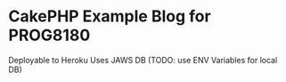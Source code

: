 # CakePHP Example Blog for PROG8180

Deployable to Heroku
Uses JAWS DB (TODO: use ENV Variables for local DB)
